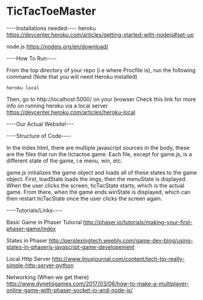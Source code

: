 # TicTacToeMaster
----Installations needed----
heroku
https://devcenter.heroku.com/articles/getting-started-with-nodejs#set-up

node.js
https://nodejs.org/en/download/




----How To Run----

From the top directory of your repo (i.e where Procfile is), run
the following command (Note that you will need Heroku installed)

    heroku local
   
Then, go to http://localhost:5000/ on your browser
Check this link for more info on running heroku via a local server
  https://devcenter.heroku.com/articles/heroku-local


----Our Actual Website!---
  
  
----Structure of Code----

In the index.html, there are multiple javascript sources in the body, these are
the files that run the tictactoe game. Each file, except for game.js, is a different 
state of the game, i.e menu, win, etc.

game.js initializes the game object and loads all of these states to the game object.
First, loadState loads the imgs, then the menuState is displayed. When the user clicks
the screen, ticTacState starts, which is the actual game. From there, when the game ends
winState is displayed, which can then restart ticTacState once the user clicks the screen
again.


----Tutorials/Links----

Basic Game in Phaser Tutorial
http://phaser.io/tutorials/making-your-first-phaser-game/index

States in Phaser
http://perplexingtech.weebly.com/game-dev-blog/using-states-in-phaserjs-javascript-game-developement

Local Http Server
http://www.linuxjournal.com/content/tech-tip-really-simple-http-server-python

Networking (When we get there)
http://www.dynetisgames.com/2017/03/06/how-to-make-a-multiplayer-online-game-with-phaser-socket-io-and-node-js/
